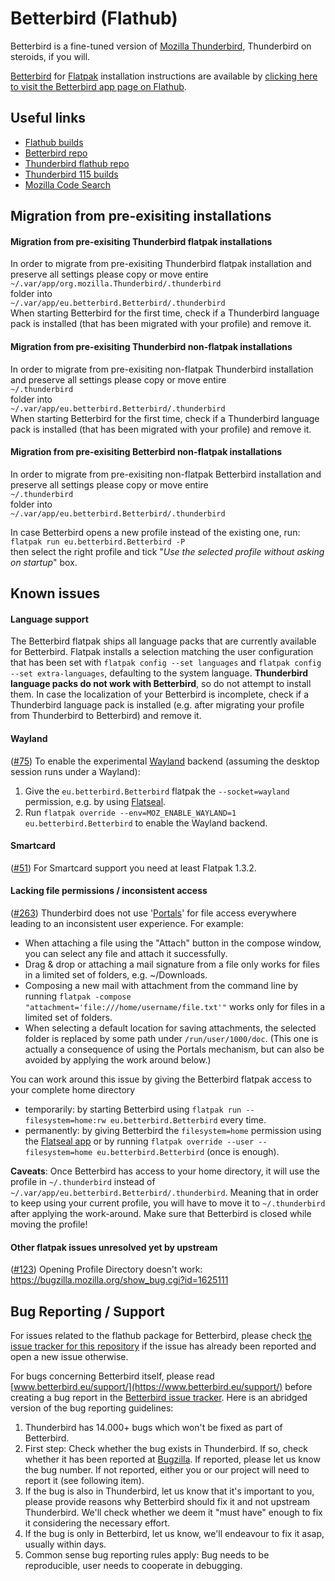 # Betterbird (Flathub)

Betterbird is a fine-tuned version of [Mozilla Thunderbird](https://www.thunderbird.net/), Thunderbird on steroids, if you will.

[Betterbird](https://betterbird.eu/) for [Flatpak](https://flatpak.org/) installation instructions are available by [clicking here to visit the Betterbird app page on Flathub](https://flathub.org/apps/details/eu.betterbird.Betterbird).

## Useful links
- [Flathub builds](https://buildbot.flathub.org/#/apps/eu.betterbird.Betterbird)
- [Betterbird repo](https://github.com/Betterbird/thunderbird-patches)
- [Thunderbird flathub repo](https://github.com/flathub/org.mozilla.Thunderbird)
- [Thunderbird 115 builds](https://treeherder.mozilla.org/jobs?repo=comm-esr115)
- [Mozilla Code Search](https://searchfox.org/)

## Migration from pre-exisiting installations

#### Migration from pre-exisiting Thunderbird flatpak installations
In order to migrate from pre-exisiting Thunderbird flatpak installation and preserve all settings please copy or move entire<br>
`~/.var/app/org.mozilla.Thunderbird/.thunderbird`<br>
folder into<br>
`~/.var/app/eu.betterbird.Betterbird/.thunderbird`<br>
When starting Betterbird for the first time, check if a Thunderbird language pack is installed (that has been migrated with your profile) and remove it.

#### Migration from pre-exisiting Thunderbird non-flatpak installations
In order to migrate from pre-exisiting non-flatpak Thunderbird installation and preserve all settings please copy or move entire<br>
`~/.thunderbird`<br>
folder into<br>
`~/.var/app/eu.betterbird.Betterbird/.thunderbird`<br>
When starting Betterbird for the first time, check if a Thunderbird language pack is installed (that has been migrated with your profile) and remove it.

#### Migration from pre-exisiting Betterbird non-flatpak installations
In order to migrate from pre-exisiting non-flatpak Betterbird installation and preserve all settings please copy or move entire<br>
`~/.thunderbird`<br>
folder into<br>
`~/.var/app/eu.betterbird.Betterbird/.thunderbird`

In case Betterbird opens a new profile instead of the existing one, run:<br>
`flatpak run eu.betterbird.Betterbird -P`<br>
then select the right profile and tick "*Use the selected profile without asking on startup*" box.

## Known issues
#### Language support
The Betterbird flatpak ships all language packs that are currently available for Betterbird. Flatpak installs a selection matching the user configuration that has been set with `flatpak config --set languages` and `flatpak config --set extra-languages`, defaulting to the system language. **Thunderbird language packs do not work with Betterbird**, so do not attempt to install them.
In case the localization of your Betterbird is incomplete, check if a Thunderbird language pack is installed (e.g. after migrating your profile from Thunderbird to Betterbird) and remove it.

#### Wayland
([#75](https://github.com/flathub/org.mozilla.Thunderbird/issues/75)) To enable the experimental [Wayland](https://wayland.freedesktop.org/) backend (assuming the desktop session runs under a Wayland):<br>
1. Give the `eu.betterbird.Betterbird` flatpak the `--socket=wayland` permission, e.g. by using [Flatseal](https://flathub.org/apps/details/com.github.tchx84.Flatseal).
2. Run `flatpak override --env=MOZ_ENABLE_WAYLAND=1 eu.betterbird.Betterbird` to enable the Wayland backend.

#### Smartcard
([#51](https://github.com/flathub/org.mozilla.Thunderbird/issues/51)) For Smartcard support you need at least Flatpak 1.3.2.

#### Lacking file permissions / inconsistent access
([#263](https://github.com/flathub/org.mozilla.Thunderbird/issues/263)) Thunderbird does not use '[Portals](https://docs.flatpak.org/en/latest/sandbox-permissions.html#portals)' for file access everywhere leading to an inconsistent user experience. For example:
- When attaching a file using the "Attach" button in the compose window, you can select any file and attach it successfully.
- Drag & drop or attaching a mail signature from a file only works for files in a limited set of folders, e.g. ~/Downloads. 
- Composing a new mail with attachment from the command line by running `flatpak -compose "attachment='file:///home/username/file.txt'"` works only for files in a limited set of folders.
- When selecting a default location for saving attachments, the selected folder is replaced by some path under `/run/user/1000/doc`. (This one is actually a consequence of using the Portals mechanism, but can also be avoided by applying the work around below.)

You can work around this issue by giving the Betterbird flatpak access to your complete home directory 
* temporarily: by starting Betterbird using `flatpak run --filesystem=home:rw eu.betterbird.Betterbird` every time.
* permanently: by giving Betterbird the `filesystem=home` permission using the [Flatseal app](https://flathub.org/apps/details/com.github.tchx84.Flatseal) or by running `flatpak override --user --filesystem=home eu.betterbird.Betterbird` (once is enough). 

**Caveats**: Once Betterbird has access to your home directory, it will use the profile in `~/.thunderbird` instead of `~/.var/app/eu.betterbird.Betterbird/.thunderbird`. Meaning that in order to keep using your current profile, you will have to move it to `~/.thunderbird` after applying the work-around. Make sure that Betterbird is closed while moving the profile!

#### Other flatpak issues unresolved yet by upstream
([#123](https://github.com/flathub/org.mozilla.Thunderbird/issues/123)) Opening Profile Directory doesn't work: https://bugzilla.mozilla.org/show_bug.cgi?id=1625111

## Bug Reporting / Support

For issues related to the flathub package for Betterbird, please check [the issue tracker for this repository](https://github.com/flathub/eu.betterbird.Betterbird/issues) if the issue has already been reported and open a new issue otherwise.

For bugs concerning Betterbird itself, please read [www.betterbird.eu/support/](https://www.betterbird.eu/support/) before creating a bug report in the [Betterbird issue tracker](https://github.com/Betterbird/thunderbird-patches/issues). Here is an abridged version of the bug reporting guidelines:

1. Thunderbird has 14.000+ bugs which won't be fixed as part of Betterbird.
1. First step: Check whether the bug exists in Thunderbird. If so, check whether it has been reported at [Bugzilla](https://bugzilla.mozilla.org/). If reported, please let us know the bug number. If not reported, either you or our project will need to report it (see following item).
1. If the bug is also in Thunderbird, let us know that it's important to you, please provide reasons why Betterbird should fix it and not upstream Thunderbird. We'll check whether we deem it "must have" enough to fix it considering the necessary effort.
1. If the bug is only in Betterbird, let us know, we'll endeavour to fix it asap, usually within days.
1. Common sense bug reporting rules apply: Bug needs to be reproducible, user needs to cooperate in debugging.
